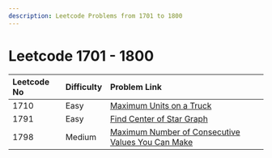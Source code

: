 ```yaml
---
description: Leetcode Problems from 1701 to 1800
---
```


# Leetcode 1701 - 1800



| Leetcode No | Difficulty | Problem Link |
| :--- | :--- | :--- |
| 1710 | Easy | [Maximum Units on a Truck](../difficulty-based-problem-index/leetcode-easy/leetcode-1710-maximum-units-on-a-truck.md) |
| 1791 | Easy | [Find Center of Star Graph](../difficulty-based-problem-index/leetcode-easy/leetcode-1791-find-center-of-star-graph.md) |
| 1798 | Medium | [Maximum Number of Consecutive Values You Can Make](../difficulty-based-problem-index/leetcode-medium/leetcode-1798-maximum-number-of-consecutive-values-you-can-make.md) |



